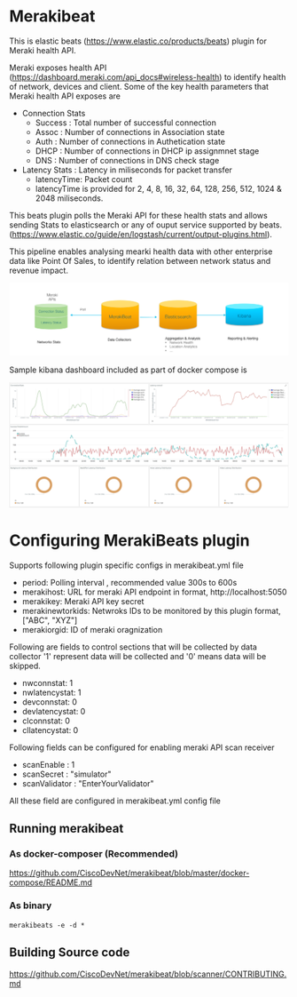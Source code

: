 # Merakibeat

This is elastic beats (https://www.elastic.co/products/beats) plugin for Meraki 
health API. 

Meraki exposes health API (https://dashboard.meraki.com/api_docs#wireless-health) to 
identify health of network, devices and client. Some of the key health parameters that 
Meraki health API exposes are 
- Connection Stats 
	- Success : Total number of successful connection
	- Assoc   : Number of connections in Association state
	- Auth	  : Number of connections in Authetication state
	- DHCP 	  : Number of connections in DHCP ip assignmnet stage
	- DNS 	  : Number of connections in DNS check stage   
- Latency Stats : Latency in miliseconds for packet transfer
    - latencyTime: Packet count
	- latencyTime is provided for 2, 4, 8, 16, 32, 64, 128, 256, 512, 1024 & 2048 miliseconds.
	
This beats plugin polls the Meraki API for these health stats and allows sending Stats
to elasticsearch or any of ouput service supported by 
beats. (https://www.elastic.co/guide/en/logstash/current/output-plugins.html). 

This pipeline enables analysing mearki health data with other enterprise data like Point Of Sales, 
to identify relation between network status and revenue impact. 

![MerakiBeat pipeline](https://github.com/CiscoDevNet/merakibeat/blob/master/docs/media/merakibeat-pipeline.png)

Sample kibana dashboard included as part of docker compose is

![MerakiBeat sample dashboard](https://github.com/CiscoDevNet/merakibeat/blob/master/docs/media/merakibeat-dashboard.png)


# Configuring MerakiBeats plugin
Supports following plugin specific configs in merakibeat.yml file
-  period: Polling interval , recommended value 300s to 600s
-  merakihost: URL for meraki API endpoint in format, http://localhost:5050
-  merakikey: Meraki API key secret
-  merakinewtorkids: Netwroks IDs to be monitored by this plugin format, ["ABC", "XYZ"]
-  merakiorgid: ID of meraki oragnization

Following are fields to control sections that will be collected by data collector
'1' represent data will be collected and '0' means data will be skipped.
- nwconnstat: 1
- nwlatencystat: 1
- devconnstat: 0
- devlatencystat: 0
- clconnstat: 0
- cllatencystat: 0
	 
Following fields can be configured for enabling meraki API scan receiver
- scanEnable : 1    
- scanSecret : "simulator"
- scanValidator : "EnterYourValidator"

All these field are configured in merakibeat.yml config file

## Running merakibeat
### As docker-composer (**Recommended**)
https://github.com/CiscoDevNet/merakibeat/blob/master/docker-compose/README.md

### As binary 
```
merakibeats -e -d *
```

## Building Source code
https://github.com/CiscoDevNet/merakibeat/blob/scanner/CONTRIBUTING.md







    


